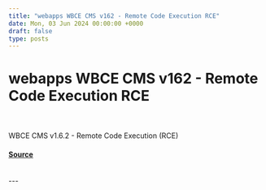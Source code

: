 ```yaml
---
title: "webapps WBCE CMS v162 - Remote Code Execution RCE"
date: Mon, 03 Jun 2024 00:00:00 +0000
draft: false
type: posts
---
```

# webapps WBCE CMS v162 - Remote Code Execution RCE

<br/>

<br/>
WBCE CMS v1.6.2 - Remote Code Execution (RCE)

#### [Source](https://www.exploit-db.com/exploits/52039)

<br/>
---
